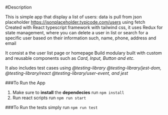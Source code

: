 
#Description

This is simple app that display a list of users: data is pull from json placeholder https://jsonplaceholder.typicode.com/users using fetch
Created with React typescript framework with tailwind css, it uses Redux for state management, 
where you can delete a user in list or search for a specific user based on their information such, name, phone, address and email

It consist a the user list page or homepage
Build modulary built with custom and reusable components such as *Card, Input, Button and etc.*

It also includes test cases using *@testing-library @testing-library/jest-dom, @testing-library/react @testing-library/user-event, and jest*

###To Run the App 

1. Make sure to **install** the **dependecies**
     run `npm install`
2. Run react scripts
     run `npm run start`

###To Run the tests simply
      run `npm run test`